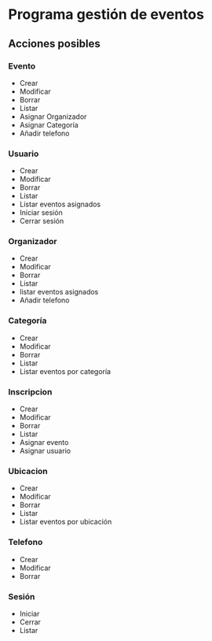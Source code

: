 # Programa gestión de eventos

## Acciones posibles

### Evento

- Crear
- Modificar
- Borrar
- Listar
- Asignar Organizador
- Asignar Categoría
- Añadir telefono

### Usuario

- Crear
- Modificar
- Borrar
- Listar
- Listar eventos asignados
- Iniciar sesión
- Cerrar sesión

### Organizador

- Crear
- Modificar
- Borrar
- Listar
- listar eventos asignados
- Añadir telefono

### Categoría

- Crear
- Modificar
- Borrar
- Listar
- Listar eventos por categoría

### Inscripcion

- Crear
- Modificar
- Borrar
- Listar
- Asignar evento
- Asignar usuario

### Ubicacion

- Crear
- Modificar
- Borrar
- Listar
- Listar eventos por ubicación

### Telefono

- Crear
- Modificar
- Borrar

### Sesión

- Iniciar
- Cerrar
- Listar

